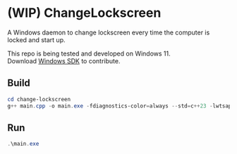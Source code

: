 # (WIP) ChangeLockscreen

A Windows daemon to change lockscreen every time the computer is locked and start up.  
  
This repo is being tested and developed on Windows 11.  
Download [Windows SDK](https://developer.microsoft.com/en-us/windows/downloads/windows-sdk/) to contribute.  

## Build

```powershell
cd change-lockscreen
g++ main.cpp -o main.exe -fdiagnostics-color=always --std=c++23 -lwtsapi32 -lOle32 -municode
```

## Run
```powershell
.\main.exe
```